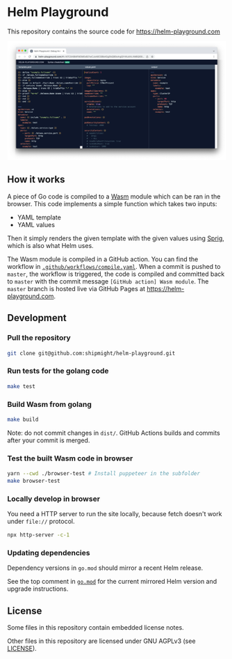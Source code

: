 # Helm Playground

This repository contains the source code for https://helm-playground.com

[![Screenshot of Helm Playground – Click to open](screenshot.png)](https://helm-playground.com)

## How it works

A piece of Go code is compiled to a [Wasm](https://en.wikipedia.org/wiki/WebAssembly) module which can be ran in the browser. This code implements a simple function which takes two inputs:

- YAML template
- YAML values

Then it simply renders the given template with the given values using [Sprig](https://github.com/Masterminds/sprig), which is also what Helm uses.

The Wasm module is compiled in a GitHub action. You can find the workflow in [`.github/workflows/compile.yaml`](.github/workflows/compile.yaml). When a commit is pushed to `master`, the workflow is triggered, the code is compiled and committed back to `master` with the commit message `[GitHub action] Wasm module`. The `master` branch is hosted live via GitHub Pages at https://helm-playground.com.

## Development

### Pull the repository

```bash
git clone git@github.com:shipmight/helm-playground.git
```

### Run tests for the golang code

```bash
make test
```

### Build Wasm from golang

```bash
make build
```

Note: do not commit changes in `dist/`. GitHub Actions builds and commits after your commit is merged.

### Test the built Wasm code in browser

```bash
yarn --cwd ./browser-test # Install puppeteer in the subfolder
make browser-test
```

### Locally develop in browser

You need a HTTP server to run the site locally, because fetch doesn't work under `file://` protocol.

```bash
npx http-server -c-1
```

### Updating dependencies

Dependency versions in `go.mod` should mirror a recent Helm release.

See the top comment in [`go.mod`](go.mod) for the current mirrored Helm version and upgrade instructions.

## License

Some files in this repository contain embedded license notes.

Other files in this repository are licensed under GNU AGPLv3 (see [LICENSE](./LICENSE)).
